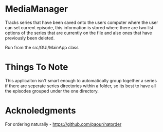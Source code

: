 # MediaManager

Tracks series that have been saved onto the users computer where the user can set current episode, this information is stored where there are two list options of the series that are currently on the file and also ones that have previously been deleted.

Run from the src/GUI/MainApp class

# Things To Note
This applicaiton isn't smart enough to automatically group together a series if there are seperate series directories within a folder, so its best to have all the episodes grouped under the one directory.

# Acknoledgments

For ordering naturally - https://github.com/paour/natorder  
